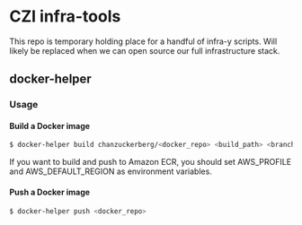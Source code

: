 # CZI infra-tools

This repo is temporary holding place for a handful of infra-y scripts. Will likely be replaced
when we can open source our full infrastructure stack.

## docker-helper
### Usage
#### Build a Docker image
```bash
$ docker-helper build chanzuckerberg/<docker_repo> <build_path> <branch (optional)> <commit_sha (optional)> <build_number (optional)>
```

If you want to build and push to Amazon ECR, you should set AWS_PROFILE and AWS_DEFAULT_REGION as environment variables.

#### Push a Docker image
```bash
$ docker-helper push <docker_repo>
```
